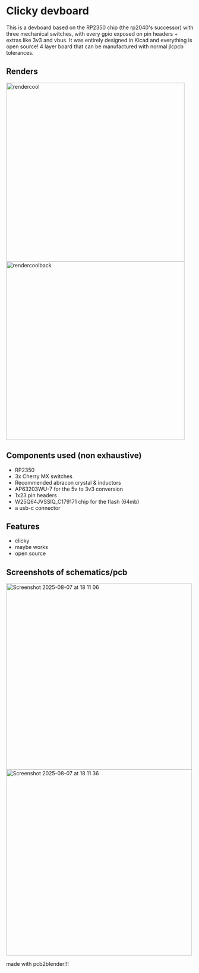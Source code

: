 # Clicky devboard

This is a devboard based on the RP2350 chip (the rp2040's successor) with three mechanical switches, with every gpio exposed on pin headers + extras like 3v3 and vbus. It was entirely designed in Kicad and everything is open source! 4 layer board that can be manufactured with normal jlcpcb tolerances.

## Renders


<img width="480" alt="rendercool" src="https://github.com/user-attachments/assets/1897662d-2cd0-41e7-8db4-4c67ed88bbcd" /> <img width="480" alt="rendercoolback" src="https://github.com/user-attachments/assets/a1d02080-f538-4620-a87a-ef1857efd595" />

## Components used (non exhaustive)

- RP2350
- 3x Cherry MX switches
- Recommended abracon crystal & inductors
- AP63203WU-7 for the 5v to 3v3 conversion
- 1x23 pin headers
- W25Q64JVSSIQ_C179171 chip for the flash (64mb)
- a usb-c connector

## Features

- clicky
- maybe works
- open source

## Screenshots of schematics/pcb

<img width="500" alt="Screenshot 2025-08-07 at 18 11 06" src="https://github.com/user-attachments/assets/cf91e515-7c88-472a-8a18-f382df9c5390" /> \
<img width="500" alt="Screenshot 2025-08-07 at 18 11 36" src="https://github.com/user-attachments/assets/1c5a1148-d2da-412e-8790-f77e8019fc72" />

made with pcb2blender!!!
